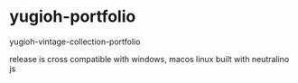 # yugioh-portfolio
yugioh-vintage-collection-portfolio

release is cross compatible with windows, macos linux
built with neutralino js
